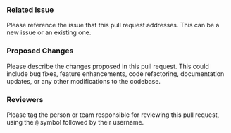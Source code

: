 ### Related Issue
Please reference the issue that this pull request addresses. This can be a new issue or an existing one. 

### Proposed Changes
Please describe the changes proposed in this pull request. This could include bug fixes, feature enhancements, code refactoring, documentation updates, or any other modifications to the codebase.

### Reviewers
Please tag the person or team responsible for reviewing this pull request, using the `@` symbol followed by their username. 
